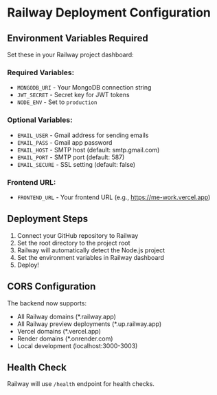# Railway Deployment Configuration

## Environment Variables Required

Set these in your Railway project dashboard:

### Required Variables:
- `MONGODB_URI` - Your MongoDB connection string
- `JWT_SECRET` - Secret key for JWT tokens
- `NODE_ENV` - Set to `production`

### Optional Variables:
- `EMAIL_USER` - Gmail address for sending emails
- `EMAIL_PASS` - Gmail app password
- `EMAIL_HOST` - SMTP host (default: smtp.gmail.com)
- `EMAIL_PORT` - SMTP port (default: 587)
- `EMAIL_SECURE` - SSL setting (default: false)

### Frontend URL:
- `FRONTEND_URL` - Your frontend URL (e.g., https://me-work.vercel.app)

## Deployment Steps

1. Connect your GitHub repository to Railway
2. Set the root directory to the project root
3. Railway will automatically detect the Node.js project
4. Set the environment variables in Railway dashboard
5. Deploy!

## CORS Configuration

The backend now supports:
- All Railway domains (*.railway.app)
- All Railway preview deployments (*.up.railway.app)
- Vercel domains (*.vercel.app)
- Render domains (*.onrender.com)
- Local development (localhost:3000-3003)

## Health Check

Railway will use `/health` endpoint for health checks.
